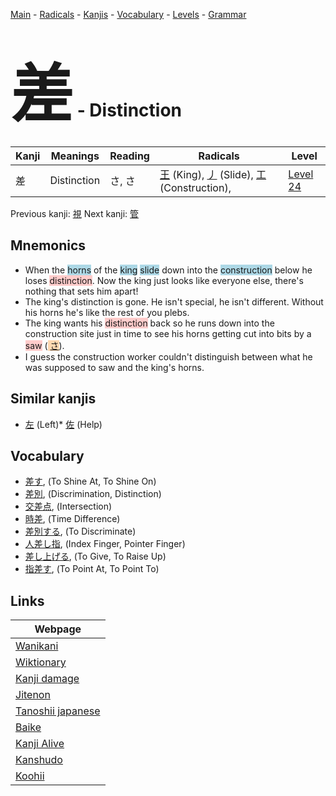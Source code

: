 <style> bigfont {font-size: 100px}</style>
[Main](../README.md) -
[Radicals](../radicals.md) -
[Kanjis](../kanjis.md) -
[Vocabulary](../vocabulary.md) -
[Levels](../levels.md) -
[Grammar](../grammar.md)
# <bigfont> 差</bigfont> - Distinction 

| Kanji | Meanings | Reading | Radicals | Level |
| --- | --- | --- | --- | --- |
| 差 | Distinction | さ, さ | [王](../radicals/王.md) (King), [丿](../radicals/丿.md) (Slide), [工](../radicals/工.md) (Construction),  | [Level 24](../levels/wk_level24.md) |

Previous kanji: [視](視.md) Next kanji: [管](管.md) 

## Mnemonics
 * When the <span style="background-color:#ADD8E6"> horns</span> of the <span style="background-color:#ADD8E6"> king</span> <span style="background-color:#ADD8E6"> slide</span> down into the <span style="background-color:#ADD8E6"> construction</span> below he loses <span style="background-color:#ffcccb"> distinction</span>. Now the king just looks like everyone else, there's nothing that sets him apart!
* The king's distinction is gone. He isn't special, he isn't different. Without his horns he's like the rest of you plebs.
* The king wants his <span style="background-color:#ffcccb"> distinction</span> back so he runs down into the construction site just in time to see his horns getting cut into bits by a <span style="background-color:#ffcccb"> saw</span> (<span style="background-color:#fed8b1"> [さ](https://jisho.org/search/さ)</span>).
* I guess the construction worker couldn't distinguish between what he was supposed to saw and the king's horns. 


## Similar kanjis
 * [左](左.md) (Left)* [佐](佐.md) (Help)


## Vocabulary
 * [差す](../vocabulary/差.md), (To Shine At, To Shine On)
* [差別](../vocabulary/差.md), (Discrimination, Distinction)
* [交差点](../vocabulary/差.md), (Intersection)
* [時差](../vocabulary/差.md), (Time Difference)
* [差別する](../vocabulary/差.md), (To Discriminate)
* [人差し指](../vocabulary/差.md), (Index Finger, Pointer Finger)
* [差し上げる](../vocabulary/差.md), (To Give, To Raise Up)
* [指差す](../vocabulary/差.md), (To Point At, To Point To)



## Links 

| Webpage |
| --- |
| [Wanikani          ](https://www.wanikani.com/kanji/差) |
| [Wiktionary        ](https://en.wiktionary.org/wiki/差) |
| [Kanji damage      ](http://www.kanjidamage.com/kanji/search?utf8=✓&q=差) |
| [Jitenon           ](https://jitenon.com/kanji/差) |
| [Tanoshii japanese ](https://www.tanoshiijapanese.com/dictionary/kanji.cfm?k=差) |
| [Baike             ](https://baike.baidu.com/item/差) |
| [Kanji Alive       ](https://app.kanjialive.com/差) |
| [Kanshudo          ](https://www.kanshudo.com/searchmn?q=差) |
| [Koohii            ](https://kanji.koohii.com/study/kanji/差) |
